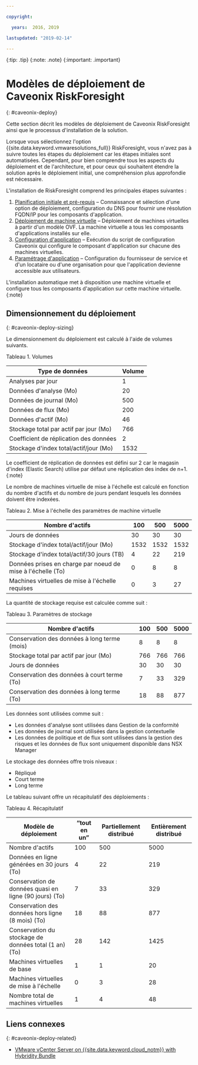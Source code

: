 ```yaml
---

copyright:

  years:  2016, 2019

lastupdated: "2019-02-14"

---
```


{:tip: .tip}
{:note: .note}
{:important: .important}

# Modèles de déploiement de Caveonix RiskForesight
{: #caveonix-deploy}

Cette section décrit les modèles de déploiement de Caveonix RiskForesight ainsi que le processus d'installation de la solution.

Lorsque vous sélectionnez l'option {{site.data.keyword.vmwaresolutions_full}} RiskForesight, vous n'avez pas à suivre toutes les étapes du déploiement car les étapes initiales sont automatisées. Cependant, pour bien comprendre tous les aspects du déploiement et de l'architecture, et pour ceux qui souhaitent étendre la solution après le déploiement initial, une compréhension plus approfondie est nécessaire.

L'installation de RiskForesight comprend les principales étapes suivantes :

1. [Planification initiale et pré-requis](/docs/services/vmwaresolutions/archiref/caveonix/caveonix-step1.html) – Connaissance et sélection d'une option de déploiement, configuration du DNS pour fournir une résolution FQDN/IP pour les composants d'application.
2. [Déploiement de machine virtuelle](/docs/services/vmwaresolutions/archiref/caveonix/caveonix-step2.html) – Déploiement de machines virtuelles à partir d'un modèle OVF. La machine virtuelle a tous les composants d'applications installés sur elle.
3. [Configuration d'application](/docs/services/vmwaresolutions/archiref/caveonix/caveonix-step3.html) – Exécution du script de configuration Caveonix qui configure le composant d'application sur chacune des machines virtuelles.
4. [Paramétrage d'application](/docs/services/vmwaresolutions/archiref/caveonix/caveonix-step4.html) – Configuration du fournisseur de service et d'un locataire ou d'une organisation pour que l'application devienne accessible aux utilisateurs.

L'installation automatique met à disposition une machine virtuelle et configure tous les composants d'application sur cette machine virtuelle.
{:note}

## Dimensionnement du déploiement
{: #caveonix-deploy-sizing}

Le dimensionnement du déploiement est calculé à l'aide de volumes suivants.

Tableau 1. Volumes

|Type de données |Volume |
|---|---|
|Analyses par jour |1 |
|Données d'analyse (Mo)	|20 |
|Données de journal (Mo)	|500 |
|Données de flux (Mo)	|200 |
|Données d'actif (Mo)	|46 |
|Stockage total par actif par jour (Mo)	|766 |
|Coefficient de réplication des données	|2 |
|Stockage d'index total/actif/jour (Mo)	|1532 |

Le coefficient de réplication de données est défini sur 2 car le magasin d'index (Elastic Search) utilise par défaut une réplication des index de n+1.
{:note}

Le nombre de machines virtuelle de mise à l'échelle est calculé en fonction du nombre d'actifs et du nombre de jours pendant lesquels les données doivent être indexées.

Tableau 2. Mise à l'échelle des paramètres de machine virtuelle

|Nombre d'actifs |100	|500	|5000 |
|---|---|---|---|
|Jours de données |30	|30	|30 |
|Stockage d'index total/actif/jour (Mo)	|1532	|1532	|1532 |
|Stockage d'index total/actif/30 jours (TB)	|4	|22	|219 |
|Données prises en charge par noeud de mise à l'échelle (To)	|0	|8	|8 |
|Machines virtuelles de mise à l'échelle requises	|0	|3	|27 |

La quantité de stockage requise est calculée comme suit :

Tableau 3. Paramètres de stockage

|Nombre d'actifs |100	|500	|5000 |
|---|---|---|---|
|Conservation des données à long terme (mois)	|8	|8	|8 |
|Stockage total par actif par jour (Mo)	|766	|766	|766 |
|Jours de données |30	|30	|30 |
|Conservation des données à court terme (To)	|7	|33	|329 |
|Conservation des données à long terme (To)	|18	|88	|877 |

Les données sont utilisées comme suit :

-	Les données d'analyse sont utilisées dans Gestion de la conformité
-	Les données de journal sont utilisées dans la gestion contextuelle
-	Les données de politique et de flux sont utilisées dans la gestion des risques et les données de flux sont uniquement disponible dans NSX Manager

Le stockage des données offre trois niveaux :

-	Répliqué
-	Court terme
-	Long terme

Le tableau suivant offre un récapitulatif des déploiements :

Tableau 4. Récapitulatif

|Modèle de déploiement	|“tout en un”	|Partiellement distribué	|Entièrement distribué |
|---|---|---|---|
|Nombre d'actifs |100	|500	|5000 |
|Données en ligne générées en 30 jours (To)	|4	|22	|219 |
|Conservation de données quasi en ligne (90 jours) (To)	|7	|33	|329 |
|Conservation des données hors ligne (8 mois) (To)	|18	|88	|877 |
|Conservation du stockage de données total (1 an) (To)	|28	|142	|1425 |
|Machines virtuelles de base |1	|1	|20 |
|Machines virtuelles de mise à l'échelle |0	|3	|28 |
|Nombre total de machines virtuelles |1	|4	|48 |

## Liens connexes
{: #caveonix-deploy-related}

* [VMware vCenter Server on {{site.data.keyword.cloud_notm}} with Hybridity Bundle](/docs/services/vmwaresolutions/archiref/vcs/vcs-hybridity-intro.html)
